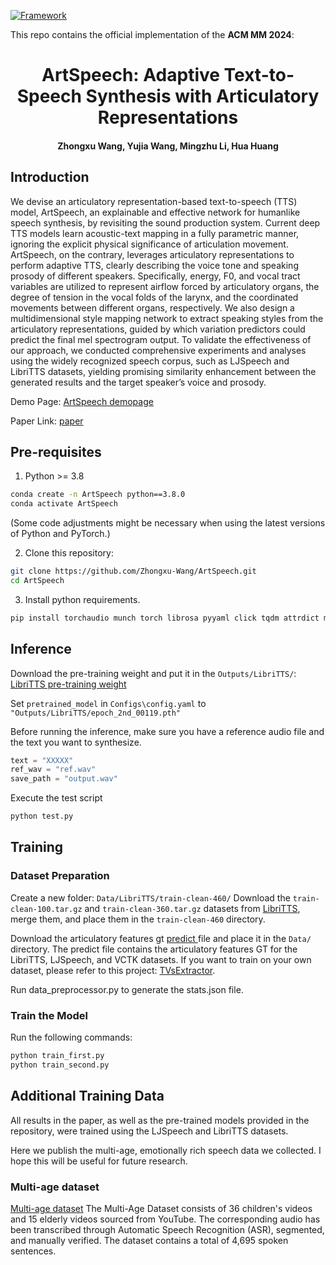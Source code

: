 [![Framework](https://img.shields.io/badge/PyTorch-%23EE4C2C.svg?&logo=PyTorch&logoColor=white)](https://pytorch.org/)

This repo contains the official implementation of the **ACM MM 2024**:

<div align="center">
<h1>
<b>
ArtSpeech: Adaptive Text-to-Speech Synthesis with Articulatory Representations
</b>
</h1>
<h4>
<b>
Zhongxu Wang, Yujia Wang, Mingzhu Li, Hua Huang
</b>
</h4>
</div>

## Introduction

We devise an articulatory representation-based text-to-speech (TTS) model, ArtSpeech, an explainable and effective network for humanlike speech synthesis, by revisiting the sound production system. Current deep TTS models learn acoustic-text mapping in a fully parametric manner, ignoring the explicit physical significance of articulation movement. ArtSpeech, on the contrary, leverages articulatory representations to perform adaptive TTS, clearly describing the voice tone and speaking prosody of different speakers. Specifically, energy, F0, and vocal tract variables are utilized to represent airflow forced by articulatory organs, the degree of tension in the vocal folds of the larynx, and the coordinated movements between different organs, respectively. We also design a multidimensional style mapping network to extract speaking styles from the articulatory representations, guided by which variation predictors could predict the final mel spectrogram output. To validate the effectiveness of our approach, we conducted comprehensive experiments and analyses using the widely recognized speech corpus, such as LJSpeech and LibriTTS datasets, yielding promising similarity enhancement between the generated results and the target speaker’s voice and prosody.

Demo Page: <a href="https://zhongxu-wang.github.io/artspeeech.demopage/" target="_blank">ArtSpeech demopage</a>

Paper Link: <a href="https://dl.acm.org/doi/10.1145/3664647.3681097" target="_blank">paper</a>

## Pre-requisites

1. Python >= 3.8  
```bash
conda create -n ArtSpeech python==3.8.0
conda activate ArtSpeech
```
(Some code adjustments might be necessary when using the latest versions of Python and PyTorch.)

2. Clone this repository:
```bash
git clone https://github.com/Zhongxu-Wang/ArtSpeech.git
cd ArtSpeech
```

3. Install python requirements.
```bash
pip install torchaudio munch torch librosa pyyaml click tqdm attrdict matplotlib tensorboard Cython
``` 

## Inference

Download the pre-training weight and put it in the `Outputs/LibriTTS/`: <a href="https://drive.google.com/file/d/1_c07vqqd_102e2y73v5jTGJbptcukRCh/view?usp=sharing" target="_blank">LibriTTS pre-training weight</a>

Set `pretrained_model` in `Configs\config.yaml` to `"Outputs/LibriTTS/epoch_2nd_00119.pth"`

Before running the inference, make sure you have a reference audio file and the text you want to synthesize. 
```python
text = "XXXXX"
ref_wav = "ref.wav"
save_path = "output.wav"
```
Execute the test script
```bash
python test.py
```

## Training
### Dataset Preparation

Create a new folder: `Data/LibriTTS/train-clean-460/`
Download the `train-clean-100.tar.gz` and `train-clean-360.tar.gz` datasets from <a href="https://www.openslr.org/60/" target="_blank">LibriTTS</a>, merge them, and place them in the `train-clean-460` directory.

Download the articulatory features gt <a href="https://drive.google.com/file/d/1aVO9EKqgL7CQ7bYbNmBn-xs7EgZQD0cP/view?usp=drive_link" target="_blank"> predict </a> file and place it in the `Data/` directory. The predict file contains the articulatory features GT for the LibriTTS, LJSpeech, and VCTK datasets. If you want to train on your own dataset, please refer to this project: <a href="https://github.com/Zhongxu-Wang/TVsExtractor" target="_blank">TVsExtractor</a>.

Run data_preprocessor.py to generate the stats.json file.     
### Train the Model

Run the following commands:
```bash
python train_first.py
python train_second.py
```
## Additional Training Data

All results in the paper, as well as the pre-trained models provided in the repository, were trained using the LJSpeech and LibriTTS datasets.

Here we publish the multi-age, emotionally rich speech data we collected. I hope this will be useful for future research.

### Multi-age dataset
<a href="https://drive.google.com/drive/folders/1XlCWqwI1tCL8Xhd-tpjeRAv4Pm7WnzJL?usp=drive_link" target="_blank">Multi-age dataset</a>
The Multi-Age Dataset consists of 36 children's videos and 15 elderly videos sourced from YouTube.  The corresponding audio has been transcribed through Automatic Speech Recognition (ASR), segmented, and manually verified.  The dataset contains a total of 4,695 spoken sentences.
